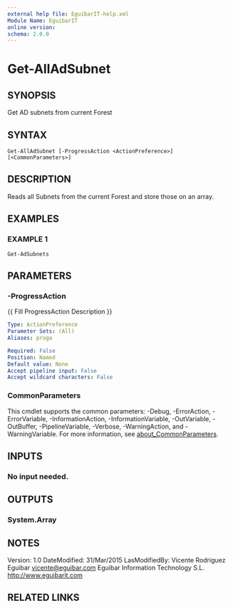 ```yaml
---
external help file: EguibarIT-help.xml
Module Name: EguibarIT
online version:
schema: 2.0.0
---
```


# Get-AllAdSubnet

## SYNOPSIS
Get AD subnets from current Forest

## SYNTAX

```
Get-AllAdSubnet [-ProgressAction <ActionPreference>] [<CommonParameters>]
```

## DESCRIPTION
Reads all Subnets from the current Forest and store those on an array.

## EXAMPLES

### EXAMPLE 1
```
Get-AdSubnets
```

## PARAMETERS

### -ProgressAction
{{ Fill ProgressAction Description }}

```yaml
Type: ActionPreference
Parameter Sets: (All)
Aliases: proga

Required: False
Position: Named
Default value: None
Accept pipeline input: False
Accept wildcard characters: False
```

### CommonParameters
This cmdlet supports the common parameters: -Debug, -ErrorAction, -ErrorVariable, -InformationAction, -InformationVariable, -OutVariable, -OutBuffer, -PipelineVariable, -Verbose, -WarningAction, and -WarningVariable. For more information, see [about_CommonParameters](http://go.microsoft.com/fwlink/?LinkID=113216).

## INPUTS

### No input needed.
## OUTPUTS

### System.Array
## NOTES
Version:         1.0
DateModified:    31/Mar/2015
LasModifiedBy:   Vicente Rodriguez Eguibar
    vicente@eguibar.com
    Eguibar Information Technology S.L.
    http://www.eguibarit.com

## RELATED LINKS
